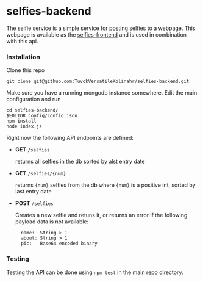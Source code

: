 selfies-backend
===============

The selfie service is a simple service for posting selfies to a webpage. This webpage is available as the [selfies-frontend](https://github.com/TuvokVersatileKolinahr/selfies-frontend/releases/latest) and is used in combination with this api.

### Installation ###
Clone this repo

	git clone git@github.com:TuvokVersatileKolinahr/selfies-backend.git

Make sure you have a running mongodb instance somewhere. Edit the main configuration and run

	cd selfies-backend/	
	$EDITOR config/config.json
	npm install
	node index.js


Right now the following API endpoints are defined:

- **GET** `/selfies` 
	
	returns all selfies in the db sorted by alst entry date

- **GET** `/selfies/{num}`

	returns `{num}` selfies from the db where `{num}` is a positive int, sorted by last entry date

- **POST** `/selfies`

	Creates a new selfie and retuns it, or returns an error if the following payload data is not available:

	    name:  String > 1
	    about: String > 1
	    pic:   Base64 encoded binary
 
### Testing ###
Testing the API can be done using `npm test` in the main repo directory. 